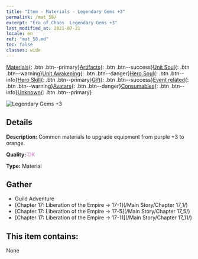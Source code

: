 ```yaml
---
title: "Item - Materials - Legendary Gems +3"
permalink: /mat_58/
excerpt: "Era of Chaos  Legendary Gems +3"
last_modified_at: 2021-07-21
locale: en
ref: "mat_58.md"
toc: false
classes: wide
---
```

 [Materials](/Items/){: .btn .btn--primary}[Artifacts](/Items/Artifacts/){: .btn .btn--success}[Unit Soul](/Items/UnitSoul/){: .btn .btn--warning}[Unit Awakening](/Items/UnitAwakening/){: .btn .btn--danger}[Hero Soul](/Items/HeroSoul/){: .btn .btn--info}[Hero Skill](/Items/HeroSkill/){: .btn .btn--primary}[Gift](/Items/Gift/){: .btn .btn--success}[Event related](/Items/Events/){: .btn .btn--warning}[Avatars](/Items/Avatars/){: .btn .btn--danger}[Consumables](/Items/Consumables/){: .btn .btn--info}[Unknown](/Items/Unknown/){: .btn .btn--primary}

 ![Legendary Gems +3](/images/t/i_cailiao_baoshi2.png)

## Details
 **Description:** Common materials to upgrade equipment from purple +3 to orange.

 **Quality:** <span style="color: #DA70D6">OK</span>

 **Type:** Material

## Gather

*    Guild Adventure 
*    [Chapter 17: Liberation of the Empire -> 17-1](/Main Story/Chapter 17_1/) 
*    [Chapter 17: Liberation of the Empire -> 17-5](/Main Story/Chapter 17_5/) 
*    [Chapter 17: Liberation of the Empire -> 17-11](/Main Story/Chapter 17_11/) 

## This item contains:

  None


